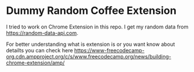 # Dummy Random Coffee Extension

I tried to work on Chrome Extension in this repo. I get my random data from https://random-data-api.com.

For better understanding what is extension is or you want know about detailts you can check here https://www-freecodecamp-org.cdn.ampproject.org/c/s/www.freecodecamp.org/news/building-chrome-extension/amp/
